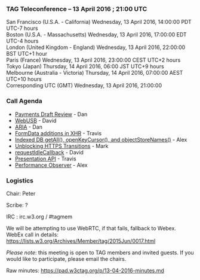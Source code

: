 ### TAG Teleconference – 13 April 2016 ; 21:00 UTC

San Francisco (U.S.A. - California)	Wednesday, 13 April 2016, 14:00:00	PDT	UTC-7 hours  
Boston (U.S.A. - Massachusetts)	Wednesday, 13 April 2016, 17:00:00	EDT	UTC-4 hours  
London (United Kingdom - England)	Wednesday, 13 April 2016, 22:00:00	BST	UTC+1 hour  
Paris (France)	Wednesday, 13 April 2016, 23:00:00	CEST	UTC+2 hours  
Tokyo (Japan)	Thursday, 14 April 2016, 06:00	JST	UTC+9 hours  
Melbourne (Australia - Victoria)	Thursday, 14 April 2016, 07:00:00	AEST	UTC+10 hours  
Corresponding UTC (GMT)	Wednesday, 13 April 2016, 21:00:00	 

### Call Agenda
* [Payments Draft Review](https://github.com/w3ctag/spec-reviews/issues/109) - Dan
* [WebUSB](https://github.com/w3ctag/spec-reviews/issues/108) - David
* [ARIA](https://github.com/w3ctag/spec-reviews/issues/107) - Dan
* [FormData additions in XHR](https://github.com/w3ctag/spec-reviews/issues/87) - Travis
* [Indexed DB getAll(), openKeyCursor(), and objectStoreNames()](https://github.com/w3ctag/spec-reviews/issues/84) - Alex
* [Unblocking HTTPS Transitions](https://github.com/w3ctag/spec-reviews/issues/74) - Mark
* [requestIdleCallback](https://github.com/w3ctag/spec-reviews/issues/70) - David
* [Presentation API](https://github.com/w3ctag/spec-reviews/issues/61) - Travis
* [Performance Observer](https://github.com/w3ctag/spec-reviews/issues/18) - Alex

### Logistics

Chair: Peter

Scribe: ?

IRC : irc.w3.org / #tagmem

We will be attempting to use WebRTC, if that fails, fallback to Webex.
WebEx call in details: https://lists.w3.org/Archives/Member/tag/2015Jun/0017.html

*Please note*: this meeting is open to TAG members and invited guests. If you would like to participate, please email the chairs.

Raw minutes: https://pad.w3ctag.org/p/13-04-2016-minutes.md
